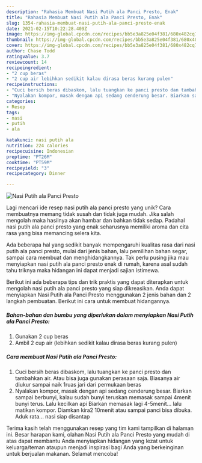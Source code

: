 ```yaml
---
description: "Rahasia Membuat Nasi Putih ala Panci Presto, Enak"
title: "Rahasia Membuat Nasi Putih ala Panci Presto, Enak"
slug: 1354-rahasia-membuat-nasi-putih-ala-panci-presto-enak
date: 2021-02-15T10:22:28.409Z
image: https://img-global.cpcdn.com/recipes/bb5e3a825e04f381/680x482cq70/nasi-putih-ala-panci-presto-foto-resep-utama.jpg
thumbnail: https://img-global.cpcdn.com/recipes/bb5e3a825e04f381/680x482cq70/nasi-putih-ala-panci-presto-foto-resep-utama.jpg
cover: https://img-global.cpcdn.com/recipes/bb5e3a825e04f381/680x482cq70/nasi-putih-ala-panci-presto-foto-resep-utama.jpg
author: Chase Todd
ratingvalue: 3.7
reviewcount: 14
recipeingredient:
- "2 cup beras"
- "2 cup air lebihkan sedikit kalau dirasa beras kurang pulen"
recipeinstructions:
- "Cuci bersih beras dibaskom, lalu tuangkan ke panci presto dan tambahkan air. Atau bisa juga gunakan perasaan saja. Biasanya air diukur sampai naik 1ruas jari dari permukaan beras"
- "Nyalakan kompor, masak dengan api sedang cenderung besar. Biarkan sampai berbunyi, kalau sudah bunyi teruskan memasak sampai 4menit bunyi terus. Lalu kecilkan api Biarkan memasak lagi 4-5menit... lalu matikan kompor. Diamkan kira2 10menit atau sampai panci bisa dibuka. Aduk rata... nasi siap disantap"
categories:
- Resep
tags:
- nasi
- putih
- ala

katakunci: nasi putih ala 
nutrition: 224 calories
recipecuisine: Indonesian
preptime: "PT26M"
cooktime: "PT59M"
recipeyield: "3"
recipecategory: Dinner

---
```



![Nasi Putih ala Panci Presto](https://img-global.cpcdn.com/recipes/bb5e3a825e04f381/680x482cq70/nasi-putih-ala-panci-presto-foto-resep-utama.jpg)

Lagi mencari ide resep nasi putih ala panci presto yang unik? Cara membuatnya memang tidak susah dan tidak juga mudah. Jika salah mengolah maka hasilnya akan hambar dan bahkan tidak sedap. Padahal nasi putih ala panci presto yang enak seharusnya memiliki aroma dan cita rasa yang bisa memancing selera kita.

Ada beberapa hal yang sedikit banyak mempengaruhi kualitas rasa dari nasi putih ala panci presto, mulai dari jenis bahan, lalu pemilihan bahan segar, sampai cara membuat dan menghidangkannya. Tak perlu pusing jika mau menyiapkan nasi putih ala panci presto enak di rumah, karena asal sudah tahu triknya maka hidangan ini dapat menjadi sajian istimewa.




Berikut ini ada beberapa tips dan trik praktis yang dapat diterapkan untuk mengolah nasi putih ala panci presto yang siap dikreasikan. Anda dapat menyiapkan Nasi Putih ala Panci Presto menggunakan 2 jenis bahan dan 2 langkah pembuatan. Berikut ini cara untuk membuat hidangannya.

<!--inarticleads1-->

##### Bahan-bahan dan bumbu yang diperlukan dalam menyiapkan Nasi Putih ala Panci Presto:

1. Gunakan 2 cup beras
1. Ambil 2 cup air (lebihkan sedikit kalau dirasa beras kurang pulen)




<!--inarticleads2-->

##### Cara membuat Nasi Putih ala Panci Presto:

1. Cuci bersih beras dibaskom, lalu tuangkan ke panci presto dan tambahkan air. Atau bisa juga gunakan perasaan saja. Biasanya air diukur sampai naik 1ruas jari dari permukaan beras
1. Nyalakan kompor, masak dengan api sedang cenderung besar. Biarkan sampai berbunyi, kalau sudah bunyi teruskan memasak sampai 4menit bunyi terus. Lalu kecilkan api Biarkan memasak lagi 4-5menit... lalu matikan kompor. Diamkan kira2 10menit atau sampai panci bisa dibuka. Aduk rata... nasi siap disantap




Terima kasih telah menggunakan resep yang tim kami tampilkan di halaman ini. Besar harapan kami, olahan Nasi Putih ala Panci Presto yang mudah di atas dapat membantu Anda menyiapkan hidangan yang lezat untuk keluarga/teman ataupun menjadi inspirasi bagi Anda yang berkeinginan untuk berjualan makanan. Selamat mencoba!
